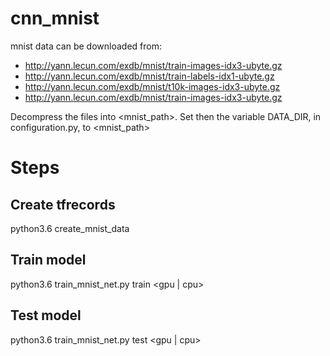 # cnn_mnist

mnist data can be downloaded from:
* http://yann.lecun.com/exdb/mnist/train-images-idx3-ubyte.gz
* http://yann.lecun.com/exdb/mnist/train-labels-idx1-ubyte.gz
* http://yann.lecun.com/exdb/mnist/t10k-images-idx3-ubyte.gz
* http://yann.lecun.com/exdb/mnist/train-images-idx3-ubyte.gz

Decompress the files into <mnist_path>. Set then the variable DATA_DIR, in configuration.py, to <mnist_path>  

# Steps #
## Create tfrecords ## 
python3.6 create_mnist_data 
## Train model ## 
python3.6 train_mnist_net.py train <gpu | cpu>
## Test model ## 
python3.6 train_mnist_net.py test <gpu | cpu>


